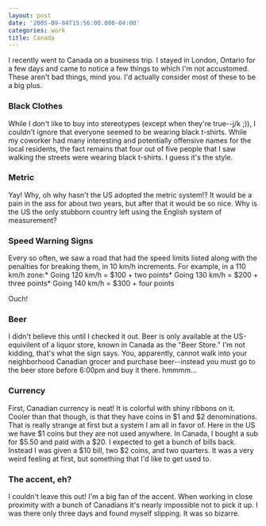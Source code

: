 ```yaml
---
layout: post
date: '2005-09-04T15:56:00.000-04:00'
categories: work
title: Canada
---
```


I recently went to Canada on a business trip. I stayed in London, Ontario for a few days and came to notice a few things to which I'm not accustomed. These aren't bad things, mind you. I'd actually consider most of these to be a big plus.

<h3>Black Clothes</h3>While I don't like to buy into stereotypes (except when they're true--j/k ;)), I couldn't ignore that everyone seemed to be wearing black t-shirts. While my coworker had many interesting and potentially offensive names for the local residents, the fact remains that four out of five people that I saw walking the streets were wearing black t-shirts. I guess it's the style.

<h3>Metric</h3>Yay! Why, oh why hasn't the US adopted the metric system!? It would be a pain in the ass for about two years, but after that it would be so nice. Why is the US the only stubborn country left using the English system of measurement?

<h3>Speed Warning Signs</h3>Every so often, we saw a road that had the speed limits listed along with the penalties for breaking them, in 10 km/h increments. For example, in a 110 km/h zone:* Going 120 km/h = $100 + two points* Going 130 km/h = $200 + three points* Going 140 km/h = $300 + four points

Ouch!

<h3>Beer</h3>I didn't believe this until I checked it out. Beer is only available at the US-equivilent of a liquor store, known in Canada as the "Beer Store." I'm not kidding, that's what the sign says. You, apparently, cannot walk into your neighborhood Canadian grocer and purchase beer--instead you must go to the beer store before 6:00pm and buy it there. hmmmm...

<h3>Currency</h3>First, Canadian currency is neat! It is colorful with shiny ribbons on it. Cooler than that though, is that they have coins in $1 and $2 denominations. That is really strange at first but a system I am all in favor of. Here in the US we have $1 coins but they are not used anywhere. In Canada, I bought a sub for $5.50 and paid with a $20. I expected to get a bunch of bills back. Instead I was given a $10 bill, two $2 coins, and two quarters. It was a very weird feeling at first, but something that I'd like to get used to.

<h3>The accent, eh?</h3>I couldn't leave this out! I'm a big fan of the accent. When working in close proximity with a bunch of Canadians it's nearly impossible not to pick it up. I was there only three days and found myself slipping. It was so bizarre.
